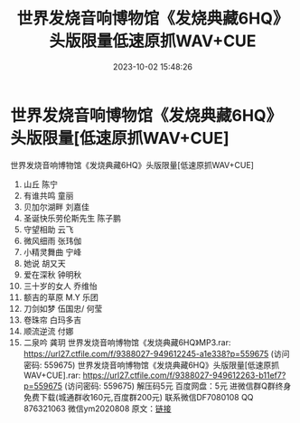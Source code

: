 ﻿---
title: 世界发烧音响博物馆《发烧典藏6HQ》头版限量低速原抓WAV+CUE
date: 2023-10-02 15:48:26
categories: 新碟专辑、稀有等精品
tags: 华语中文
---
# 世界发烧音响博物馆《发烧典藏6HQ》头版限量[低速原抓WAV+CUE]

世界发烧音响博物馆《发烧典藏6HQ》头版限量[低速原抓WAV+CUE]
01. 山丘 陈宁
02. 有谁共鸣 童丽
03. 贝加尔湖畔 刘嘉佳
04. 圣诞快乐劳伦斯先生 陈子鹏
05. 守望相助 云飞
06. 微风细雨 张玮伽
07. 小精灵舞曲 宁峰
08. 她说 胡又天
09. 爱在深秋 钟明秋
10. 三十岁的女人 乔维怡
11. 额吉的草原 M.Y 乐团
12. 刀剑如梦 伍国忠/ 何莹
13. 卷珠帘 白玛多吉
14. 顺流逆流 付娜
15. 二泉吟 龚玥
世界发烧音响博物馆《发烧典藏6HQ》MP3.rar: https://url27.ctfile.com/f/9388027-949612245-a1e338?p=559675
(访问密码: 559675)
世界发烧音响博物馆《发烧典藏6HQ》头版限量[低速原抓WAV+CUE].rar: https://url27.ctfile.com/f/9388027-949612263-b11ef7?p=559675
(访问密码: 559675)
解压码5元
百度网盘：5元
进微信群Q群终身免费下载(城通群收160元,百度群200元)
联系微信DF7080108 QQ 876321063
微信ym2020808
原文：[链接](https://blog.sina.com.cn/s/blog_1647c7e76010313la.html)